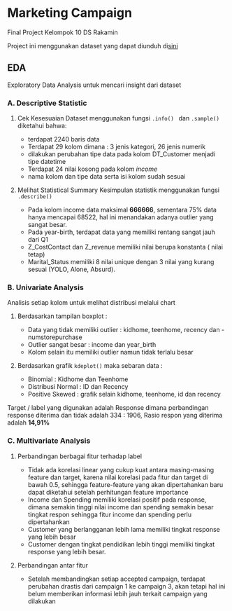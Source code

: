 # Marketing Campaign

Final Project Kelompok 10 DS Rakamin

Project ini menggunakan dataset yang dapat diunduh di[sini](https://www.kaggle.com/datasets/rodsaldanha/arketing-campaign)

## EDA 
Exploratory Data Analysis untuk mencari insight dari dataset

### A. Descriptive Statistic

1. Cek Kesesuaian Dataset 
    menggunakan fungsi `.info() ` dan `.sample()` diketahui bahwa:
    *   terdapat 2240 baris data  
    *   Terdapat 29 kolom dimana : 3 jenis kategori, 26 jenis numerik
    * dilakukan perubahan tipe data pada kolom DT_Customer menjadi tipe datetime
    *   Terdapat 24 nilai kosong pada kolom *income*
    * nama kolom dan tipe data serta isi kolom sudah sesuai
  
2. Melihat Statistical Summary 
    Kesimpulan statistik menggunakan fungsi `.describe()`

    - Pada kolom income data maksimal **666666**, sementara 75% data hanya mencapai 68522, hal ini menandakan adanya outlier yang sangat besar. 
    - Pada year-birth, terdapat data yang memiliki rentang sangat jauh dari Q1
    - Z_CostContact dan Z_revenue memiliki nilai berupa konstanta ( nilai tetap) 
    - Marital_Status memiliki 8 nilai unique dengan 3 nilai yang kurang sesuai (YOLO, Alone, Absurd).

### B. Univariate Analysis
Analisis setiap kolom untuk melihat distribusi melalui chart

1. Berdasarkan tampilan boxplot :

    - Data yang tidak  memiliki outlier : kidhome, teenhome, recency dan - numstorepurchase
    - Outlier sangat besar : income dan year_birth
    - Kolom selain itu memiliki outlier namun tidak terlalu besar
    

2. Berdasarkan grafik `kdeplot()` maka sebaran data : 

    - Binomial : Kidhome dan Teenhome
    - Distribusi Normal : ID dan Recency
    - Positive Skewed : grafik selain kidhome, teenhome, id dan recency

Target / label yang digunakan adalah Response dimana perbandingan response diterima dan tidak adalah 334 : 1906, Rasio respon yang diterima adalah **14,91%**



### C. Multivariate Analysis
1. Perbandingan berbagai fitur terhadap label
   - Tidak ada korelasi linear yang cukup kuat antara masing-masing feature dan target, karena nilai korelasi pada fitur dan target di bawah 0.5, sehingga feature-feature yang akan dipertahankan baru dapat diketahui setelah perhitungan feature importance
    - Income dan Spending memiliki korelasi positif pada response, dimana semakin tinggi nilai income dan spending semakin besar tingkat respon sehingga fitur income dan spending perlu dipertahankan
    - Customer yang  berlangganan lebih lama memiliki tingkat response yang lebih besar
    - Customer dengan tingkat pendidikan lebih tinggi memiliki tingkat response yang lebih besar.
    
    
2. Perbandingan antar fitur
    - Setelah membandingkan  setiap accepted campaign, terdapat perubahan drastis dari campaign 1 ke campaign 3, akan tetapi hal ini belum memberikan informasi lebih jauh terkait campaign yang dilakukan






